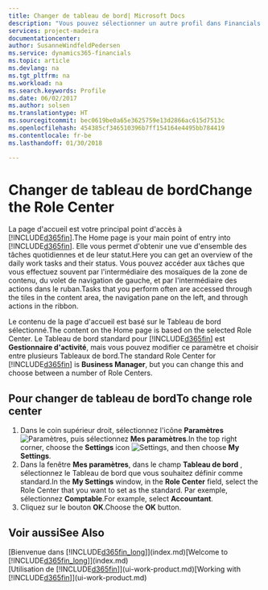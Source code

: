 ```yaml
---
title: Changer de tableau de bord| Microsoft Docs
description: "Vous pouvez sélectionner un autre profil dans Financials pour modifier ce que vous voyez sur votre page Accueil."
services: project-madeira
documentationcenter: 
author: SusanneWindfeldPedersen
ms.service: dynamics365-financials
ms.topic: article
ms.devlang: na
ms.tgt_pltfrm: na
ms.workload: na
ms.search.keywords: Profile
ms.date: 06/02/2017
ms.author: solsen
ms.translationtype: HT
ms.sourcegitcommit: bec0619be0a65e3625759e13d2866ac615d7513c
ms.openlocfilehash: 454385cf346510396b7ff154164e4495bb784419
ms.contentlocale: fr-be
ms.lasthandoff: 01/30/2018

---
```

# <a name="change-the-role-center"></a><span data-ttu-id="b016a-103">Changer de tableau de bord</span><span class="sxs-lookup"><span data-stu-id="b016a-103">Change the Role Center</span></span>
<span data-ttu-id="b016a-104">La page d'accueil est votre principal point d'accès à [!INCLUDE[d365fin](includes/d365fin_md.md)].</span><span class="sxs-lookup"><span data-stu-id="b016a-104">The Home page is your main point of entry into [!INCLUDE[d365fin](includes/d365fin_md.md)].</span></span> <span data-ttu-id="b016a-105">Elle vous permet d'obtenir une vue d'ensemble des tâches quotidiennes et de leur statut.</span><span class="sxs-lookup"><span data-stu-id="b016a-105">Here you can get an overview of the daily work tasks and their status.</span></span> <span data-ttu-id="b016a-106">Vous pouvez accéder aux tâches que vous effectuez souvent par l'intermédiaire des mosaïques de la zone de contenu, du volet de navigation de gauche, et par l'intermédiaire des actions dans le ruban.</span><span class="sxs-lookup"><span data-stu-id="b016a-106">Tasks that you perform often are accessed through the tiles in the content area, the navigation pane on the left, and through actions in the ribbon.</span></span>

<span data-ttu-id="b016a-107">Le contenu de la page d'accueil est basé sur le Tableau de bord sélectionné.</span><span class="sxs-lookup"><span data-stu-id="b016a-107">The content on the Home page is based on the selected Role Center.</span></span> <span data-ttu-id="b016a-108">Le Tableau de bord standard pour [!INCLUDE[d365fin](includes/d365fin_md.md)] est **Gestionnaire d'activité**, mais vous pouvez modifier ce paramètre et choisir entre plusieurs Tableaux de bord.</span><span class="sxs-lookup"><span data-stu-id="b016a-108">The standard Role Center for [!INCLUDE[d365fin](includes/d365fin_md.md)] is **Business Manager**, but you can change this and choose between a number of Role Centers.</span></span>

## <a name="to-change-role-center"></a><span data-ttu-id="b016a-109">Pour changer de tableau de bord</span><span class="sxs-lookup"><span data-stu-id="b016a-109">To change role center</span></span>
1. <span data-ttu-id="b016a-110">Dans le coin supérieur droit, sélectionnez l'icône **Paramètres** ![Paramètres](media/ui-experience/settings_icon_small.png "Icône Paramètres du tableau de bord"), puis sélectionnez **Mes paramètres**.</span><span class="sxs-lookup"><span data-stu-id="b016a-110">In the top right corner, choose the **Settings** icon ![Settings](media/ui-experience/settings_icon_small.png "Settings icon for role center"), and then choose **My Settings**.</span></span>
2. <span data-ttu-id="b016a-111">Dans la fenêtre **Mes paramètres**, dans le champ **Tableau de bord** , sélectionnez le Tableau de bord que vous souhaitez définir comme standard.</span><span class="sxs-lookup"><span data-stu-id="b016a-111">In the **My Settings** window, in the **Role Center** field, select the Role Center that you want to set as the standard.</span></span> <span data-ttu-id="b016a-112">Par exemple, sélectionnez **Comptable**.</span><span class="sxs-lookup"><span data-stu-id="b016a-112">For example, select **Accountant**.</span></span>
3. <span data-ttu-id="b016a-113">Cliquez sur le bouton **OK**.</span><span class="sxs-lookup"><span data-stu-id="b016a-113">Choose the **OK** button.</span></span>

## <a name="see-also"></a><span data-ttu-id="b016a-114">Voir aussi</span><span class="sxs-lookup"><span data-stu-id="b016a-114">See Also</span></span>
<span data-ttu-id="b016a-115">[Bienvenue dans [!INCLUDE[d365fin_long](includes/d365fin_long_md.md)]](index.md)</span><span class="sxs-lookup"><span data-stu-id="b016a-115">[Welcome to [!INCLUDE[d365fin_long](includes/d365fin_long_md.md)]](index.md)</span></span>  
<span data-ttu-id="b016a-116">[Utilisation de [!INCLUDE[d365fin](includes/d365fin_md.md)]](ui-work-product.md)</span><span class="sxs-lookup"><span data-stu-id="b016a-116">[Working with [!INCLUDE[d365fin](includes/d365fin_md.md)]](ui-work-product.md)</span></span>  

